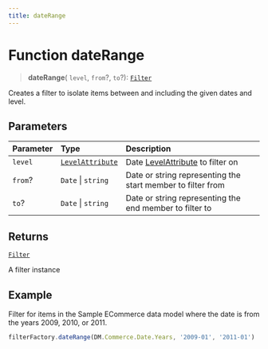```yaml
---
title: dateRange
---
```


# Function dateRange

> **dateRange**(
  `level`,
  `from`?,
  `to`?): [`Filter`](../../../interfaces/interface.Filter.md)

Creates a filter to isolate items between and including the given dates and level.

## Parameters

| Parameter | Type | Description |
| :------ | :------ | :------ |
| `level` | [`LevelAttribute`](../../../interfaces/interface.LevelAttribute.md) | Date [LevelAttribute](../../../interfaces/interface.LevelAttribute.md) to filter on |
| `from`? | `Date` \| `string` | Date or string representing the start member to filter from |
| `to`? | `Date` \| `string` | Date or string representing the end member to filter to |

## Returns

[`Filter`](../../../interfaces/interface.Filter.md)

A filter instance

## Example

Filter for items in the Sample ECommerce data model where the date is from the years 2009, 2010, or 2011.
```ts
filterFactory.dateRange(DM.Commerce.Date.Years, '2009-01', '2011-01')
```
